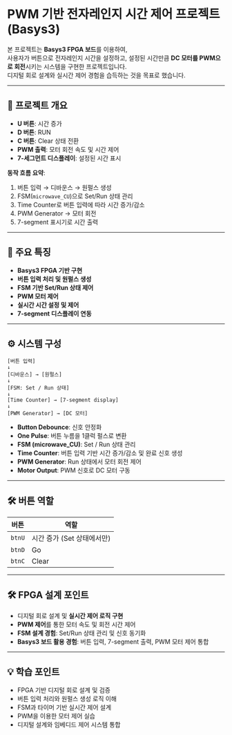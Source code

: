 # PWM 기반 전자레인지 시간 제어 프로젝트 (Basys3)

본 프로젝트는 **Basys3 FPGA 보드**를 이용하여,  
사용자가 버튼으로 전자레인지 시간을 설정하고, 설정된 시간만큼 **DC 모터를 PWM으로 회전**시키는 시스템을 구현한 프로젝트입니다.  
디지털 회로 설계와 실시간 제어 경험을 습득하는 것을 목표로 했습니다.

---

## 📝 프로젝트 개요

- **U 버튼**: 시간 증가  
- **D 버튼**: RUN  
- **C 버튼**: Clear 상태 전환  
- **PWM 출력**: 모터 회전 속도 및 시간 제어  
- **7-세그먼트 디스플레이**: 설정된 시간 표시  

**동작 흐름 요약**:  
1. 버튼 입력 → 디바운스 → 원펄스 생성  
2. FSM(`microwave_CU`)으로 Set/Run 상태 관리  
3. Time Counter로 버튼 입력에 따라 시간 증가/감소  
4. PWM Generator → 모터 회전  
5. 7-segment 표시기로 시간 출력  

---

## 🔑 주요 특징

- **Basys3 FPGA 기반 구현**
- **버튼 입력 처리 및 원펄스 생성**
- **FSM 기반 Set/Run 상태 제어**
- **PWM 모터 제어**
- **실시간 시간 설정 및 제어**
- **7-segment 디스플레이 연동**

---

## ⚙️ 시스템 구성
```
[버튼 입력]
↓
[디바운스] → [원펄스]
↓
[FSM: Set / Run 상태]
↓
[Time Counter] → [7-segment display]
↓
[PWM Generator] → [DC 모터]
```



- **Button Debounce**: 신호 안정화  
- **One Pulse**: 버튼 누름을 1클럭 펄스로 변환  
- **FSM (microwave_CU)**: Set / Run 상태 관리  
- **Time Counter**: 버튼 입력 기반 시간 증가/감소 및 완료 신호 생성  
- **PWM Generator**: Run 상태에서 모터 회전 제어  
- **Motor Output**: PWM 신호로 DC 모터 구동  

---

## 🛠️ 버튼 역할

| 버튼 | 역할 |
|------|------|
| `btnU` | 시간 증가 (Set 상태에서만) |
| `btnD` | Go|
| `btnC` | Clear |

---

## 🛠️ FPGA 설계 포인트

- 디지털 회로 설계 및 **실시간 제어 로직 구현**
- **PWM 제어**를 통한 모터 속도 및 회전 시간 제어
- **FSM 설계 경험**: Set/Run 상태 관리 및 신호 동기화
- **Basys3 보드 활용 경험**: 버튼 입력, 7-segment 출력, PWM 모터 제어 통합

---

## 💡 학습 포인트

- FPGA 기반 디지털 회로 설계 및 검증
- 버튼 입력 처리와 원펄스 생성 로직 이해
- FSM과 타이머 기반 실시간 제어 설계
- PWM을 이용한 모터 제어 실습
- 디지털 설계와 임베디드 제어 시스템 통합 